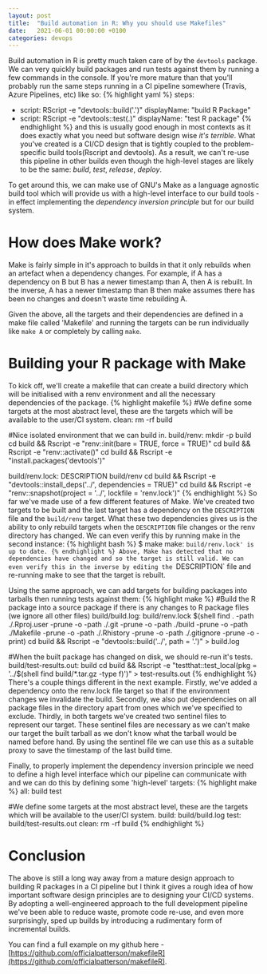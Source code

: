 ```yaml
---
layout: post
title:  "Build automation in R: Why you should use Makefiles"
date:   2021-06-01 00:00:00 +0100
categories: devops
---
```


Build automation in R is pretty much taken care of by the `devtools` package. We can very quickly build packages and run tests against them by running a few commands in the console. If you're more mature than that you'll probably run the same steps running in a CI pipeline somewhere (Travis, Azure Pipelines, etc) like so:
{% highlight yaml %}
steps:
- script: RScript -e "devtools::build('.')"
  displayName: "build R Package"
- script: RScript -e "devtools::test(.)"
  displayName: "test R package"
{% endhighlight %}
and this is usually good enough in most contexts as it does exactly what you need but software design wise *it's terrible*. What you've created is a CI/CD design that is tightly coupled to the problem-specific build tools(Rscript and devtools). As a result, we can't re-use this pipeline in other builds even though the high-level stages are likely to be the same: *build*, *test*, *release*, *deploy*.
 
To get around this, we can make use of GNU's Make as a language agnostic build tool which will provide us with a high-level interface to our build tools - in effect implementing the *dependency inversion principle* but for our build system.


# How does Make work?
Make is fairly simple in it's approach to builds in that it only rebuilds when an artefact when a dependency changes. For example, if A has a dependency on B  but B has a newer timestamp than A, then A is rebuilt. In the inverse, A has a newer timestamp than B then make assumes there has been no changes and doesn't waste time rebuilding A.

Given the above, all the targets and their dependencies are defined in a make file called 'Makefile' and running the targets can be run individually like `make A` or completely by calling `make`.


# Building your R package with Make
To kick off, we'll create a makefile that can create a build directory which will be initialised with a renv environment and all the necessary dependencies of the package.
{% highlight makefile %}
#We define some targets at the most abstract level, these are the targets which will be available to the user/CI system.
clean:
	rm -rf build

#Nice isolated environment that we can build in.
build/renv:
	mkdir -p build
	cd build && Rscript -e "renv::init(bare = TRUE, force = TRUE)"
	cd build && Rscript -e "renv::activate()"
	cd build && Rscript -e "install.packages('devtools')"

build/renv.lock: DESCRIPTION build/renv
	cd build && Rscript -e "devtools::install_deps('../', dependencies = TRUE)"
	cd build && Rscript -e "renv::snapshot(project = '../', lockfile = 'renv.lock')"
{% endhighlight %}
So far we've made use of a few different features of Make. We've created two targets to be built and the last target has a dependency on the `DESCRIPTION` file and the `build/renv` target. What these two dependencies gives us is the ability to only rebuild targets when the `DESCRIPTION` file changes or the renv directory has changed. We can even verify this by running make in the second instance:
{% highlight bash %}
$ make
make: `build/renv.lock' is up to date.
{% endhighlight %}
Above, Make has detected that no dependencies have changed and so the target is still valid. We can even verify this in the inverse by editing the `DESCRIPTION` file and re-running make to see that the target is rebuilt.

Using the same approach, we can add targets for building packages into tarballs then running tests against them:
{% highlight make %}
#Build the R package into a source package if there is any changes to R package files (we ignore all other files)
build/build.log: build/renv.lock $(shell find . -path ./.Rproj.user -prune -o -path ./.git -prune -o -path ./build -prune -o -path ./Makefile -prune -o -path ./.Rhistory -prune -o -path ./.gitignore -prune -o -print)
	cd build && Rscript -e "devtools::build('../', path = '.')" > build.log

#When the built package has changed on disk, we should re-run it's tests.
build/test-results.out: build
	cd build && Rscript -e "testthat::test_local(pkg = '../$(shell find build/*.tar.gz -type f)')" > test-results.out
{% endhighlight %}
There's a couple things different in the next example. Firstly, we've added a dependency onto the renv.lock file target so that if the environment changes we invalidate the build. Secondly, we also put dependencies on all package files in the directory apart from ones which we've specified to exclude. Thirdly, in both targets we've created two sentinel files to represent our target. These sentinel files are necessary as we can't make our target the built tarball as we don't know what the tarball would be named before hand. By using the sentinel file we can use this as a suitable proxy to save the timestamp of the last build time.

Finally, to properly implement the dependency inversion principle we need to define a high level interface which our pipeline can communicate with and we can do this by defining some 'high-level' targets:
{% highlight make %}
all: build test

#We define some targets at the most abstract level, these are the targets which will be available to the user/CI system.
build: build/build.log
test: build/test-results.out
clean:
	rm -rf build
{% endhighlight %}

# Conclusion
The above is still a long way away from a mature design approach to building R packages in a CI pipeline but I think it gives a rough idea of how important software design principles are to designing your CI/CD systems. By adopting a well-engineered approach to the full development pipeline we've been able to reduce waste, promote code re-use, and even more surprisingly, sped up builds by introducing a rudimentary form of incremental builds.  

You can find a full example on my github here - [https://github.com/officialpatterson/makefileR](https://github.com/officialpatterson/makefileR).
